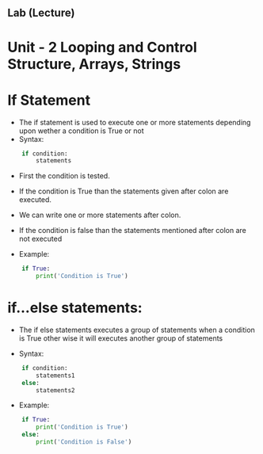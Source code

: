 ## Lab (Lecture)

# Unit - 2 Looping and Control Structure, Arrays, Strings

# If Statement
- The if statement is used to execute one or more statements depending upon wether a condition is True or not
- Syntax:
```python
    if condition:
        statements
```

- First the condition is tested.
- If the condition is True than the statements given after colon are executed.
- We can write one or more statements after colon.
- If the condition is false than the statements mentioned after colon are not executed

- Example:

```python
    if True:
        print('Condition is True')
```

# if...else statements:
- The if else statements executes a group of statements when a condition is True other wise it will executes another group of statements

- Syntax:
```python
    if condition:
        statements1
    else:
        statements2
```

- Example:
```python
    if True:
        print('Condition is True')
    else:
        print('Condition is False')
```

